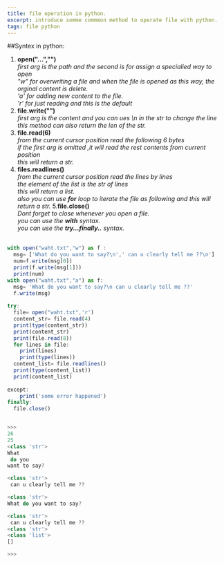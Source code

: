 ```yaml
---
title: file operation in python.
excerpt: introduce somme commmon method to operate file with python.
tags: file python
---
```

##Syntex in python:
1. **open("...","")** 
<br/>*first arg is the path and the second is for assign a specialied way to open*
<br/>*"w" for overwriting a file and when the file is opened as this way, the orginal content is delete.
<br/>'a' for adding new content to the file.
<br/>'r' for just reading and this is the default*
2. **file.write("")**
<br/>*first arg is the content and you can ues \n in the str to change the line*
<br/>*this method can also return the len of the str.*
3. **file.read(6)**
<br/>*from the current cursor position read the following 6 bytes*
<br/>*if the first arg is omitted ,it will read the rest contents from current position*
<br/>*this will return a str.*
4. **files.readlines()**
<br/>*from the current cursor position read the lines by lines*
<br/>*the element of the list is the str of lines*
<br/>*this will return a list.*
<br/>*also you can use **for** loop to iterate the file as following and this will return a str.*
5.**file.close()**
<br/>*Dont forget to close whenever you open a file.*
<br/>*you can use the **with** syntax.*
<br/>*you can use the **try...finally..** syntax.*
<br/><br/>
```javascript
with open("waht.txt","w") as f :
  msg= ['What do you want to say?\n',' can u clearly tell me ??\n']
  num=f.write(msg[0])
  print(f.write(msg[1]))
  print(num)
with open("waht.txt","a") as f:
  msg= 'What do you want to say?\n can u clearly tell me ??'
  f.write(msg)
    
try:
  file= open("waht.txt",'r')
  content_str= file.read(4)
  print(type(content_str))
  print(content_str)
  print(file.read(8))
  for lines in file:
    print(lines)
    print(type(lines))
  content_list= file.readlines()
  print(type(content_list))
  print(content_list)
  
except:
    print('some error happened')
finally:
  file.close()


>>>
26
25
<class 'str'>
What
 do you 
want to say?

<class 'str'>
 can u clearly tell me ??

<class 'str'>
What do you want to say?

<class 'str'>
 can u clearly tell me ??
<class 'str'>
<class 'list'>
[]

>>>
```
